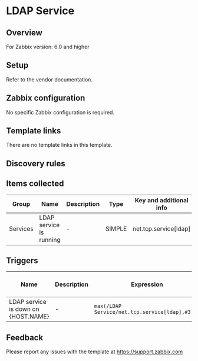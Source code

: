 
# LDAP Service

## Overview

For Zabbix version: 6.0 and higher  

## Setup

Refer to the vendor documentation.

## Zabbix configuration

No specific Zabbix configuration is required.


## Template links

There are no template links in this template.

## Discovery rules


## Items collected

|Group|Name|Description|Type|Key and additional info|
|-----|----|-----------|----|---------------------|
|Services |LDAP service is running |<p>-</p> |SIMPLE |net.tcp.service[ldap] |

## Triggers

|Name|Description|Expression|Severity|Dependencies and additional info|
|----|-----------|----|----|----|
|LDAP service is down on {HOST.NAME} |<p>-</p> |`max(/LDAP Service/net.tcp.service[ldap],#3)=0` |AVERAGE | |

## Feedback

Please report any issues with the template at https://support.zabbix.com

